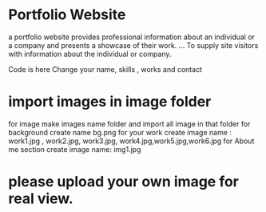 # Portfolio Website
a portfolio website provides professional information about an individual or a company and presents a showcase of their work. ... To supply site visitors with information about the individual or company.

Code is here 
Change your name, skills , works and contact
# import images in image folder
for image make images name folder and import all image in that folder
for background create name bg.png
for your work create image name : work1.jpg , work2.jpg, work3.jpg, work4.jpg,work5.jpg,work6.jpg
for About me section create image name: img1.jpg

# please upload your own image for real view.


